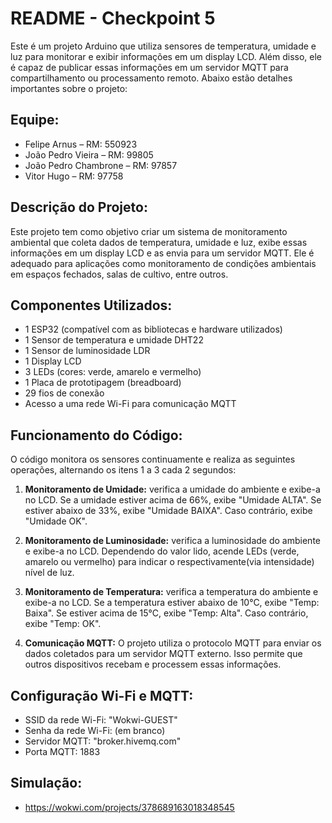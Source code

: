 # README - Checkpoint 5

Este é um projeto Arduino que utiliza sensores de temperatura, umidade e luz para monitorar e exibir informações em um display LCD. Além disso, ele é capaz de publicar essas informações em um servidor MQTT para compartilhamento ou processamento remoto. Abaixo estão detalhes importantes sobre o projeto:

## Equipe:

- Felipe Arnus – RM: 550923
- João Pedro Vieira – RM: 99805
- João Pedro Chambrone – RM: 97857
- Vitor Hugo – RM: 97758

## Descrição do Projeto:

Este projeto tem como objetivo criar um sistema de monitoramento ambiental que coleta dados de temperatura, umidade e luz, exibe essas informações em um display LCD e as envia para um servidor MQTT. Ele é adequado para aplicações como monitoramento de condições ambientais em espaços fechados, salas de cultivo, entre outros.

## Componentes Utilizados:

- 1 ESP32 (compatível com as bibliotecas e hardware utilizados)
- 1 Sensor de temperatura e umidade DHT22
- 1 Sensor de luminosidade LDR
- 1 Display LCD
- 3 LEDs (cores: verde, amarelo e vermelho)
- 1 Placa de prototipagem (breadboard)
- 29 fios de conexão
- Acesso a uma rede Wi-Fi para comunicação MQTT

## Funcionamento do Código:

O código monitora os sensores continuamente e realiza as seguintes operações, alternando os itens 1 a 3 cada 2 segundos:

1. **Monitoramento de Umidade:** verifica a umidade do ambiente e exibe-a no LCD. Se a umidade estiver acima de 66%, exibe "Umidade ALTA". Se estiver abaixo de 33%, exibe "Umidade BAIXA". Caso contrário, exibe "Umidade OK".

2. **Monitoramento de Luminosidade:** verifica a luminosidade do ambiente e exibe-a no LCD. Dependendo do valor lido, acende LEDs (verde, amarelo ou vermelho) para indicar o respectivamente(via intensidade) nível de luz.

3. **Monitoramento de Temperatura:** verifica a temperatura do ambiente e exibe-a no LCD. Se a temperatura estiver abaixo de 10°C, exibe "Temp: Baixa". Se estiver acima de 15°C, exibe "Temp: Alta". Caso contrário, exibe "Temp: OK".

4. **Comunicação MQTT:** O projeto utiliza o protocolo MQTT para enviar os dados coletados para um servidor MQTT externo. Isso permite que outros dispositivos recebam e processem essas informações.

## Configuração Wi-Fi e MQTT:

- SSID da rede Wi-Fi: "Wokwi-GUEST"
- Senha da rede Wi-Fi: (em branco)
- Servidor MQTT: "broker.hivemq.com"
- Porta MQTT: 1883

## Simulação:
- https://wokwi.com/projects/378689163018348545

